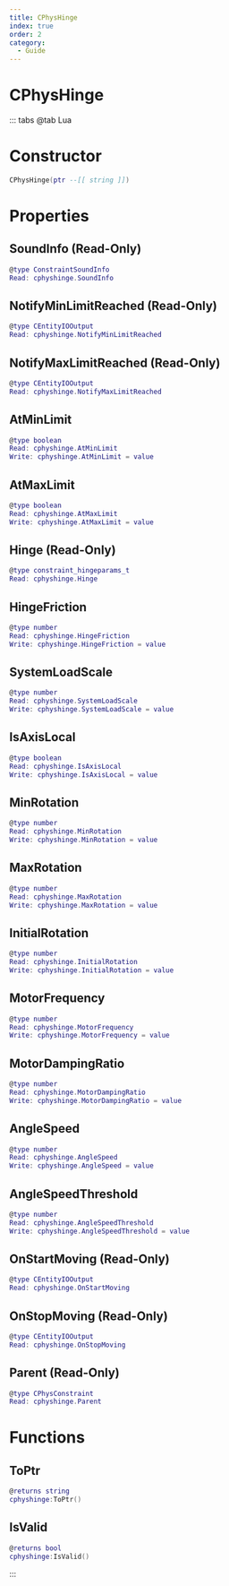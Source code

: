 ```yaml
---
title: CPhysHinge
index: true
order: 2
category:
  - Guide
---
```


# CPhysHinge

::: tabs
@tab Lua
# Constructor
```lua
CPhysHinge(ptr --[[ string ]])
```
# Properties
## SoundInfo (Read-Only)
```lua
@type ConstraintSoundInfo
Read: cphyshinge.SoundInfo
```
## NotifyMinLimitReached (Read-Only)
```lua
@type CEntityIOOutput
Read: cphyshinge.NotifyMinLimitReached
```
## NotifyMaxLimitReached (Read-Only)
```lua
@type CEntityIOOutput
Read: cphyshinge.NotifyMaxLimitReached
```
## AtMinLimit 
```lua
@type boolean
Read: cphyshinge.AtMinLimit
Write: cphyshinge.AtMinLimit = value
```
## AtMaxLimit 
```lua
@type boolean
Read: cphyshinge.AtMaxLimit
Write: cphyshinge.AtMaxLimit = value
```
## Hinge (Read-Only)
```lua
@type constraint_hingeparams_t
Read: cphyshinge.Hinge
```
## HingeFriction 
```lua
@type number
Read: cphyshinge.HingeFriction
Write: cphyshinge.HingeFriction = value
```
## SystemLoadScale 
```lua
@type number
Read: cphyshinge.SystemLoadScale
Write: cphyshinge.SystemLoadScale = value
```
## IsAxisLocal 
```lua
@type boolean
Read: cphyshinge.IsAxisLocal
Write: cphyshinge.IsAxisLocal = value
```
## MinRotation 
```lua
@type number
Read: cphyshinge.MinRotation
Write: cphyshinge.MinRotation = value
```
## MaxRotation 
```lua
@type number
Read: cphyshinge.MaxRotation
Write: cphyshinge.MaxRotation = value
```
## InitialRotation 
```lua
@type number
Read: cphyshinge.InitialRotation
Write: cphyshinge.InitialRotation = value
```
## MotorFrequency 
```lua
@type number
Read: cphyshinge.MotorFrequency
Write: cphyshinge.MotorFrequency = value
```
## MotorDampingRatio 
```lua
@type number
Read: cphyshinge.MotorDampingRatio
Write: cphyshinge.MotorDampingRatio = value
```
## AngleSpeed 
```lua
@type number
Read: cphyshinge.AngleSpeed
Write: cphyshinge.AngleSpeed = value
```
## AngleSpeedThreshold 
```lua
@type number
Read: cphyshinge.AngleSpeedThreshold
Write: cphyshinge.AngleSpeedThreshold = value
```
## OnStartMoving (Read-Only)
```lua
@type CEntityIOOutput
Read: cphyshinge.OnStartMoving
```
## OnStopMoving (Read-Only)
```lua
@type CEntityIOOutput
Read: cphyshinge.OnStopMoving
```
## Parent (Read-Only)
```lua
@type CPhysConstraint
Read: cphyshinge.Parent
```
# Functions
## ToPtr
```lua
@returns string
cphyshinge:ToPtr()
```
## IsValid
```lua
@returns bool
cphyshinge:IsValid()
```

:::